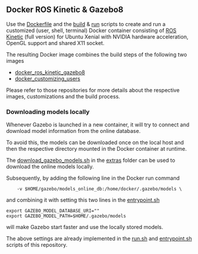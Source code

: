 ## Docker ROS Kinetic & Gazebo8

Use the [Dockerfile](./Dockerfile) and the [build](./build.sh) & [run](./build.sh) scripts to create and run a customized (user, shell, terminal) Docker container consisting of [ROS Kinetic](http://wiki.ros.org/kinetic) (full version) for Ubuntu Xenial with NVIDIA hardware acceleration, OpenGL support and shared X11 socket. 

The resulting Docker image combines the build steps of the following two images
* [docker_ros_kinetic_gazebo8](https://github.com/gandrein/docker_ros_kinetic_cuda9)
* [docker_customizing_users](https://github.com/gandrein/docker_customizing_users)

Please refer to those repositories for more details about the respective images, customizations and the build process.

### Downloading models locally
Whenever Gazebo is launched in a new container, it will try to connect and download model information from the online database. 

To avoid this, the models can be downloaded once on the local host and then the respective directory mounted in the Docker container at runtime. 

The [download_gazebo_models.sh](./extras/download_gazebo_models.sh) in the [extras](./extras) folder can be used to download the online models locally. 

Subsequently, by adding the following line in the Docker run command
```
    -v $HOME/gazebo/models_online_db:/home/docker/.gazebo/models \
```
and combining it with setting this two lines in the [entrypoint.sh](./entrypoint.sh)
```
export GAZEBO_MODEL_DATABASE_URI=""
export GAZEBO_MODEL_PATH=$HOME/.gazebo/models
```
will make Gazebo start faster and use the locally stored models.

The above settings are already implemented in the [run.sh](./run.sh) and [entrypoint.sh](./entrypoint.sh) scripts of this repository.

